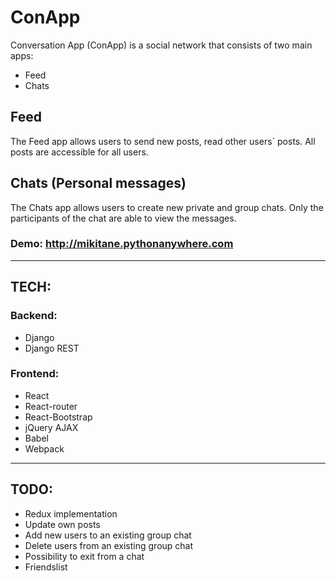 # ConApp

Conversation App (ConApp) is a social network that consists of two main apps:

* Feed
* Chats

## Feed

The Feed app allows users to send new posts, read other users´ posts. All posts are accessible for all users.

## Chats (**Personal messages**)

The Chats app allows users to create new private and group chats. Only the participants of the chat are able to view the messages.

### Demo: http://mikitane.pythonanywhere.com
-----------------------------------------------------------------------------------------------------------------------------------------------
## TECH:

### Backend:

- Django
- Django REST

### Frontend:

- React
- React-router
- React-Bootstrap
- jQuery AJAX
- Babel
- Webpack

----------------------------------------------------------------------------------------------------------------------------------------------

## TODO:

- Redux implementation
- Update own posts
- Add new users to an existing group chat
- Delete users from an existing group chat
- Possibility to exit from a chat
- Friendslist
